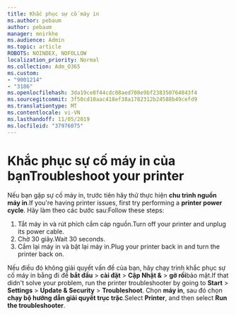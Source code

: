 ```yaml
---
title: Khắc phục sự cố máy in
ms.author: pebaum
author: pebaum
manager: mnirkhe
ms.audience: Admin
ms.topic: article
ROBOTS: NOINDEX, NOFOLLOW
localization_priority: Normal
ms.collection: Adm_O365
ms.custom:
- "9001214"
- "3186"
ms.openlocfilehash: 3da19ce8f44cdc08aed708e9bf238350764843f4
ms.sourcegitcommit: 3f50cd10aac418ef38a1782312b24588b49cefd9
ms.translationtype: MT
ms.contentlocale: vi-VN
ms.lasthandoff: 11/05/2019
ms.locfileid: "37976075"
---
```

# <a name="troubleshoot-your-printer"></a><span data-ttu-id="7543a-102">Khắc phục sự cố máy in của bạn</span><span class="sxs-lookup"><span data-stu-id="7543a-102">Troubleshoot your printer</span></span>

<span data-ttu-id="7543a-103">Nếu bạn gặp sự cố máy in, trước tiên hãy thử thực hiện **chu trình nguồn máy in**.</span><span class="sxs-lookup"><span data-stu-id="7543a-103">If you're having printer issues, first try performing a **printer power cycle**.</span></span> <span data-ttu-id="7543a-104">Hãy làm theo các bước sau:</span><span class="sxs-lookup"><span data-stu-id="7543a-104">Follow these steps:</span></span>

1. <span data-ttu-id="7543a-105">Tắt máy in và rút phích cắm cáp nguồn.</span><span class="sxs-lookup"><span data-stu-id="7543a-105">Turn off your printer and unplug its power cable.</span></span>
2. <span data-ttu-id="7543a-106">Chờ 30 giây.</span><span class="sxs-lookup"><span data-stu-id="7543a-106">Wait 30 seconds.</span></span>
3. <span data-ttu-id="7543a-107">Cắm lại máy in và bật lại máy in.</span><span class="sxs-lookup"><span data-stu-id="7543a-107">Plug your printer back in and turn the printer back on.</span></span>

<span data-ttu-id="7543a-108">Nếu điều đó không giải quyết vấn đề của bạn, hãy chạy trình khắc phục sự cố máy in bằng đi để **bắt đầu** > **cài đặt** > **Cập Nhật &** > **gỡ rối**bảo mật.</span><span class="sxs-lookup"><span data-stu-id="7543a-108">If that didn't solve your problem, run the printer troubleshooter by going to **Start** > **Settings** > **Update & Security** > **Troubleshoot**.</span></span> <span data-ttu-id="7543a-109">Chọn **máy in**, sau đó chọn **chạy bộ hướng dẫn giải quyết trục trặc**.</span><span class="sxs-lookup"><span data-stu-id="7543a-109">Select **Printer**, and then select **Run the troubleshooter**.</span></span>